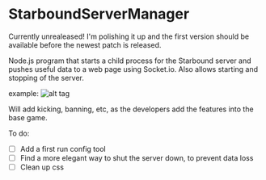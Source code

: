 StarboundServerManager
======================

Currently unrealeased! I'm polishing it up and the first version should be available before the newest patch is released.

Node.js program that starts a child process for the Starbound server and pushes useful data to a web page using Socket.io. Also allows starting and stopping of the server.

example:
![alt tag](http://i.imgur.com/KEwwdiD.gif)

Will add kicking, banning, etc, as the developers add the features into the base game.

To do:
- [ ] Add a first run config tool
- [ ] Find a more elegant way to shut the server down, to prevent data loss
- [ ] Clean up css
